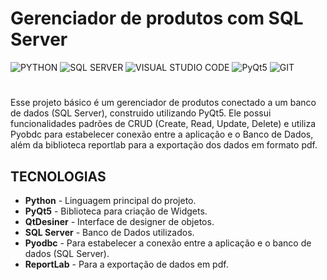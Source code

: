 # Gerenciador de produtos com SQL Server
![PYTHON](https://img.shields.io/badge/Python-3776AB?style=for-the-badge&logo=python&logoColor=white) ![SQL SERVER](https://img.shields.io/badge/Microsoft_SQL_Server-CC2927?style=for-the-badge&logo=microsoft-sql-server&logoColor=white) ![VISUAL STUDIO CODE](https://img.shields.io/badge/Visual_Studio_Code-0078D4?style=for-the-badge&logo=visual%20studio%20code&logoColor=white) ![PyQt5](https://img.shields.io/badge/PyQt5-green?style=for-the-badge) ![GIT](https://img.shields.io/badge/GIT-E44C30?style=for-the-badge&logo=git&logoColor=white)
#
Esse projeto básico é um gerenciador de produtos conectado a um banco de dados (SQL Server), construido utilizando PyQt5. Ele possui funcionalidades padrões de CRUD (Create, Read, Update, Delete) e utiliza Pyobdc para estabelecer conexão entre a aplicação e o Banco de Dados, além da biblioteca reportlab para a exportação dos dados em formato pdf.

## TECNOLOGIAS
- **Python** - Linguagem principal do projeto.
- **PyQt5** - Biblioteca para criação de Widgets.
- **QtDesiner** - Interface de designer de objetos.
- **SQL Server** - Banco de Dados utilizados.
- **Pyodbc** - Para estabelecer a conexão entre a aplicação e o banco de dados (SQL Server).
- **ReportLab** - Para a exportação de dados em pdf.


